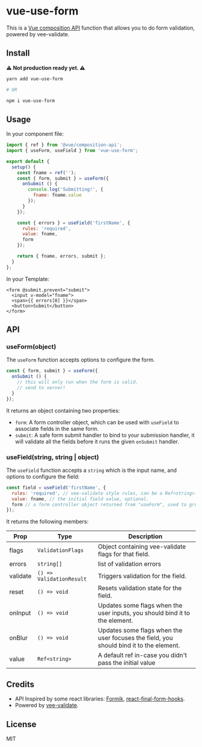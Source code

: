# vue-use-form

This is a [Vue composition API](https://github.com/vuejs/composition-api) function that allows you to do form validation, powered by vee-validate.

## Install

**⚠ Not production ready yet. ⚠**

```sh
yarn add vue-use-form

# OR

npm i vue-use-form
```

## Usage

In your component file:

```js
import { ref } from '@vue/composition-api';
import { useForm, useField } from 'vue-use-form';

export default {
  setup() {
    const fname = ref('');
    const { form, submit } = useForm({
      onSubmit () {
        console.log('Submitting!', {
          fname: fname.value
        });
      }
    });

    const { errors } = useField('firstName', {
      rules: 'required',
      value: fname,
      form
    });

    return { fname, errors, submit };
  }
};
```

In your Template:

```vue
<form @submit.prevent="submit">
  <input v-model="fname">
  <span>{{ errors[0] }}</span>
  <button>Submit</button>
</form>
```

## API

### useForm(object)

The `useForm` function accepts options to configure the form.

```js
const { form, submit } = useForm({
  onSubmit () {
    // this will only run when the form is valid.
    // send to server!
  }
});
```

It returns an object containing two properties:

- `form`: A form controller object, which can be used with `useField` to associate fields in the same form.
- `submit`: A safe form submit handler to bind to your submission handler, it will validate all the fields before it runs the given `onSubmit` handler.

### useField(string, string | object)

The `useField` function accepts a `string` which is the input name, and options to configure the field:

```js
const field = useField('firstName', {
  rules: 'required', // vee-validate style rules, can be a Ref<string>.
  value: fname, // the initial field value, optional.
  form // a form controller object returned from "useForm", used to group fields. optional.
});
```

It returns the following members:

| Prop     | Type                   | Description                                                                            |
| -------- | ---------------------- | -------------------------------------------------------------------------------------- |
| flags    | `ValidationFlags`        | Object containing vee-validate flags for that field.                                   |
| errors   | `string[]`               | list of validation errors                                                              |
| validate | `() => ValidationResult` | Triggers validation for the field.                                                     |
| reset    | `() => void`             | Resets validation state for the field.                                                 |
| onInput  | `() => void`             | Updates some flags when the user inputs, you should bind it to the element.            |
| onBlur   | `() => void`             | Updates some flags when the user focuses the field, you should bind it to the element. |
| value   | `Ref<string>`  | A default ref in-case you didn't pass the initial value |

## Credits

- API Inspired by some react libraries: [Formik](https://jaredpalmer.com/formik/), [react-final-form-hooks](https://github.com/final-form/react-final-form-hooks).
- Powered by [vee-validate](https://github.com/baianat/vee-validate).

## License

MIT
